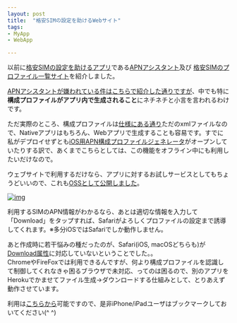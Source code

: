 ```yaml
---
layout: post
title:  "格安SIMの設定を助けるWebサイト"
tags:
- MyApp
- WebApp

---
```

以前に[格安SIMの設定を助けるアプリ][post20170101]である[APNアシスタント][APNAssistant]及び
[格安SIMのプロファイル一覧サイト][post20170311]を紹介しました。  

[APNアシスタントが嫌われている件はこちらで紹介した通りですが][post20170311]、中でも特に**構成プロファイルがアプリ内で生成されること**にネチネチと小言を言われるわけです。

ただ実際のところ、構成プロファイルは[仕様にある通り][ConfigProfileReference]ただのxmlファイルなので、Nativeアプリはもちろん、Webアプリで生成することも容易です。すでに私がデプロイせずとも[iOS用APN構成プロファイルジェネレータ][AzureGenerator]がオープンしていたりする訳で、あくまでこちらとしては、この機能をオフライン中にも利用したいだけなので。

ウェブサイトで利用するだけなら、アプリに対するお試しサービスとしてもちょうどいいので、これも[OSSとして公開しました][APNProfileGenerator]。

[![img](https://watarusuzuki.github.io/images/APNProfileGenerator.png)][deploy_APNProfileGenerator]  


利用するSIMのAPN情報がわかるなら、あとは適切な情報を入力して「Download」をタップすれば、Safariがよろしくプロファイルの設定まで誘導してくれます。※多分iOSではSafariでしか動作しません。

あと作成時に若干悩みの種だったのが、Safari(iOS, macOSどちらも)が[Download属性][DownloadAttribute]に対応していないということでした。。  
ChromeやFireFoxでは利用できるんですが、何より構成プロファイルを認識して制御してくれなきゃ困るブラウザで未対応、ってのは困るので、別のアプリをHerokuでかませてファイル生成→ダウンロードする仕組みとして、とりあえず動作させています。

利用は[こちらから][deploy_APNProfileGenerator]可能ですので、是非iPhone/iPadユーザはブックマークしておいてください(^ ^)

[APNAssistant]: https://watarusuzuki.github.io/APNAssistant/
[APNBookmarkPage]: https://watarusuzuki.github.io/APNBookmarkPage/
[APNProfileGenerator]: https://watarusuzuki.github.io/APNProfileGenerator/
[post20170101]: https://watarusuzuki.github.io/2017/01/01/apn-assistant/
[post20170311]: https://watarusuzuki.github.io/2017/03/11/apn-bookmark-page/
[OSS_APNAssistant]: https://github.com/WataruSuzuki/APNAssistant/
[deploy_APNBookmarkPage]: https://watarusuzuki.github.io/APNBookmarkPage/deployment/
[deploy_APNProfileGenerator]: https://watarusuzuki.github.io/APNProfileGenerator/deployment/
[ConfigProfileReference]: https://developer.apple.com/library/content/featuredarticles/iPhoneConfigurationProfileRef/Introduction/Introduction.html
[AzureGenerator]: https://mobileconfig.azurewebsites.net
[DownloadAttribute]: https://developer.mozilla.org/ja/docs/Web/HTML/Element/a
